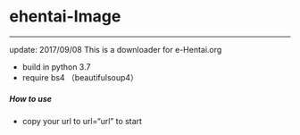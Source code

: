# ehentai-Image
----------------
update: 2017/09/08
This is a downloader for e-Hentai.org
* build in python 3.7
* require bs4 （beautifulsoup4）
##### How to use
* copy your url to  url=“url” to start
